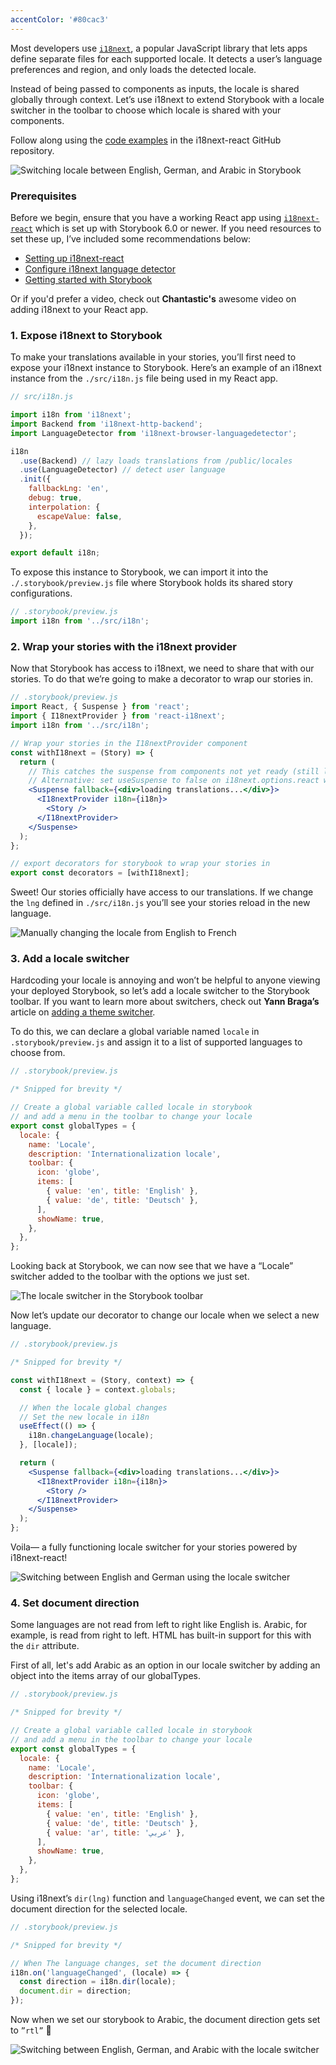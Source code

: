 ```yaml
---
accentColor: '#80cac3'
---
```


Most developers use [`i18next`](https://www.i18next.com/), a popular JavaScript library that lets apps define separate files for each supported locale. It detects a user’s language preferences and region, and only loads the detected locale.

Instead of being passed to components as inputs, the locale is shared globally through context. Let’s use i18next to extend Storybook with a locale switcher in the toolbar to choose which locale is shared with your components.

Follow along using the [code examples](https://github.com/i18next/react-i18next/tree/master/example/storybook) in the i18next-react GitHub repository.

![Switching locale between English, German, and Arabic in Storybook](https://storybookblog.ghost.io/content/images/2022/09/finished-switcher.gif)

### Prerequisites

Before we begin, ensure that you have a working React app using [`i18next-react`](https://github.com/i18next/react-i18next) which is set up with Storybook 6.0 or newer. If you need resources to set these up, I’ve included some recommendations below:

- [Setting up i18next-react](https://react.i18next.com/getting-started)
- [Configure i18next language detector](https://react.i18next.com/latest/using-with-hooks)
- [Getting started with Storybook](https://storybook.js.org/tutorials/intro-to-storybook/)

Or if you'd prefer a video, check out **Chantastic's** awesome video on adding i18next to your React app.

### 1. Expose i18next to Storybook

To make your translations available in your stories, you’ll first need to expose your i18next instance to Storybook. Here’s an example of an i18next instance from the `./src/i18n.js` file being used in my React app.

```js
// src/i18n.js

import i18n from 'i18next';
import Backend from 'i18next-http-backend';
import LanguageDetector from 'i18next-browser-languagedetector';

i18n
  .use(Backend) // lazy loads translations from /public/locales
  .use(LanguageDetector) // detect user language
  .init({
    fallbackLng: 'en',
    debug: true,
    interpolation: {
      escapeValue: false,
    },
  });

export default i18n;
```

To expose this instance to Storybook, we can import it into the `./.storybook/preview.js` file where Storybook holds its shared story configurations.

```js
// .storybook/preview.js
import i18n from '../src/i18n';
```

### 2. Wrap your stories with the i18next provider

Now that Storybook has access to i18next, we need to share that with our stories. To do that we’re going to make a decorator to wrap our stories in.

```jsx
// .storybook/preview.js
import React, { Suspense } from 'react';
import { I18nextProvider } from 'react-i18next';
import i18n from '../src/i18n';

// Wrap your stories in the I18nextProvider component
const withI18next = (Story) => {
  return (
    // This catches the suspense from components not yet ready (still loading translations)
    // Alternative: set useSuspense to false on i18next.options.react when initializing i18next
    <Suspense fallback={<div>loading translations...</div>}>
      <I18nextProvider i18n={i18n}>
        <Story />
      </I18nextProvider>
    </Suspense>
  );
};

// export decorators for storybook to wrap your stories in
export const decorators = [withI18next];
```

Sweet! Our stories officially have access to our translations. If we change the `lng` defined in `./src/i18n.js` you’ll see your stories reload in the new language.

![Manually changing the locale from English to French](https://storybookblog.ghost.io/content/images/2022/09/manual-change.gif)

### 3. Add a locale switcher

Hardcoding your locale is annoying and won’t be helpful to anyone viewing your deployed Storybook, so let’s add a locale switcher to the Storybook toolbar. If you want to learn more about switchers, check out **Yann Braga’s** article on [adding a theme switcher](https://storybook.js.org/blog/how-to-add-a-theme-switcher-to-storybook/).

To do this, we can declare a global variable named `locale` in `.storybook/preview.js` and assign it to a list of supported languages to choose from.

```js
// .storybook/preview.js

/* Snipped for brevity */

// Create a global variable called locale in storybook
// and add a menu in the toolbar to change your locale
export const globalTypes = {
  locale: {
    name: 'Locale',
    description: 'Internationalization locale',
    toolbar: {
      icon: 'globe',
      items: [
        { value: 'en', title: 'English' },
        { value: 'de', title: 'Deutsch' },
      ],
      showName: true,
    },
  },
};
```

Looking back at Storybook, we can now see that we have a “Locale” switcher added to the toolbar with the options we just set.

![The locale switcher in the Storybook toolbar](https://storybookblog.ghost.io/content/images/2022/09/Screen-Shot-2022-09-08-at-3.01.14-PM.png)

Now let’s update our decorator to change our locale when we select a new language.

```jsx
// .storybook/preview.js

/* Snipped for brevity */

const withI18next = (Story, context) => {
  const { locale } = context.globals;

  // When the locale global changes
  // Set the new locale in i18n
  useEffect(() => {
    i18n.changeLanguage(locale);
  }, [locale]);

  return (
    <Suspense fallback={<div>loading translations...</div>}>
      <I18nextProvider i18n={i18n}>
        <Story />
      </I18nextProvider>
    </Suspense>
  );
};
```

Voila— a fully functioning locale switcher for your stories powered by i18next-react!

![Switching between English and German using the locale switcher](https://storybookblog.ghost.io/content/images/2022/09/en-to-de.gif)

### 4. Set document direction

Some languages are not read from left to right like English is. Arabic, for example, is read from right to left. HTML has built-in support for this with the `dir` attribute.

First of all, let's add Arabic as an option in our locale switcher by adding an object into the items array of our globalTypes.

```js
// .storybook/preview.js

/* Snipped for brevity */

// Create a global variable called locale in storybook
// and add a menu in the toolbar to change your locale
export const globalTypes = {
  locale: {
    name: 'Locale',
    description: 'Internationalization locale',
    toolbar: {
      icon: 'globe',
      items: [
        { value: 'en', title: 'English' },
        { value: 'de', title: 'Deutsch' },
        { value: 'ar', title: 'عربي' },
      ],
      showName: true,
    },
  },
};
```

Using i18next’s `dir(lng)` function and `languageChanged` event, we can set the document direction for the selected locale.

```js
// .storybook/preview.js

/* Snipped for brevity */

// When The language changes, set the document direction
i18n.on('languageChanged', (locale) => {
  const direction = i18n.dir(locale);
  document.dir = direction;
});
```

Now when we set our storybook to Arabic, the document direction gets set to `”rtl”` 🎉

![Switching between English, German, and Arabic with the locale switcher](https://storybookblog.ghost.io/content/images/2022/09/finished-switcher-1.gif)
